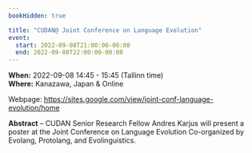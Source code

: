 ```yaml
---
bookHidden: true

title: "CUDAN@ Joint Conference on Language Evolution"
event:
  start: 2022-09-08T21:00:00-00:00
  end: 2022-09-08T22:00:00-00:00
---
```


**When:** 2022-09-08 14:45 - 15:45 (Tallinn time)   
**Where:** Kanazawa, Japan & Online 

Webpage: https://sites.google.com/view/joint-conf-language-evolution/home

<!--more-->
**Abstract** – CUDAN Senior Research Fellow Andres Karjus will present a poster at the Joint Conference on Language Evolution	Co-organized by Evolang, Protolang, and Evolinguistics.
